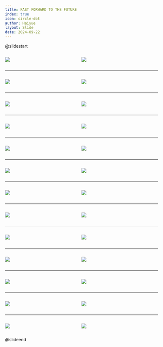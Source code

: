 ```yaml
---
title: FAST FORWARD TO THE FUTURE
index: true
icon: circle-dot
author: Haiyue
layout: Slide
date: 2024-09-22
---
```

 
@slidestart

<div style="display:flex">
<div style="flex:1">

![](https://raw.githubusercontent.com/yclord/reading/refs/heads/master/english/Level-Y/FAST%20FORWARD%20TO%20THE%20FUTURE/001.webp)
</div>
<div style="flex:1">

![](https://raw.githubusercontent.com/yclord/reading/refs/heads/master/english/Level-Y/FAST%20FORWARD%20TO%20THE%20FUTURE/002.webp)
</div>
</div>

---

<div style="display:flex">
<div style="flex:1">

![](https://raw.githubusercontent.com/yclord/reading/refs/heads/master/english/Level-Y/FAST%20FORWARD%20TO%20THE%20FUTURE/003.webp)
</div>
<div style="flex:1">

![](https://raw.githubusercontent.com/yclord/reading/refs/heads/master/english/Level-Y/FAST%20FORWARD%20TO%20THE%20FUTURE/004.webp)
</div>
</div>

---

<div style="display:flex">
<div style="flex:1">

![](https://raw.githubusercontent.com/yclord/reading/refs/heads/master/english/Level-Y/FAST%20FORWARD%20TO%20THE%20FUTURE/005.webp)
</div>
<div style="flex:1">

![](https://raw.githubusercontent.com/yclord/reading/refs/heads/master/english/Level-Y/FAST%20FORWARD%20TO%20THE%20FUTURE/006.webp)
</div>
</div>

---

<div style="display:flex">
<div style="flex:1">

![](https://raw.githubusercontent.com/yclord/reading/refs/heads/master/english/Level-Y/FAST%20FORWARD%20TO%20THE%20FUTURE/007.webp)
</div>
<div style="flex:1">

![](https://raw.githubusercontent.com/yclord/reading/refs/heads/master/english/Level-Y/FAST%20FORWARD%20TO%20THE%20FUTURE/008.webp)
</div>
</div>

---

<div style="display:flex">
<div style="flex:1">

![](https://raw.githubusercontent.com/yclord/reading/refs/heads/master/english/Level-Y/FAST%20FORWARD%20TO%20THE%20FUTURE/009.webp)
</div>
<div style="flex:1">

![](https://raw.githubusercontent.com/yclord/reading/refs/heads/master/english/Level-Y/FAST%20FORWARD%20TO%20THE%20FUTURE/010.webp)
</div>
</div>

---

<div style="display:flex">
<div style="flex:1">

![](https://raw.githubusercontent.com/yclord/reading/refs/heads/master/english/Level-Y/FAST%20FORWARD%20TO%20THE%20FUTURE/011.webp)
</div>
<div style="flex:1">

![](https://raw.githubusercontent.com/yclord/reading/refs/heads/master/english/Level-Y/FAST%20FORWARD%20TO%20THE%20FUTURE/012.webp)
</div>
</div>

---

<div style="display:flex">
<div style="flex:1">

![](https://raw.githubusercontent.com/yclord/reading/refs/heads/master/english/Level-Y/FAST%20FORWARD%20TO%20THE%20FUTURE/013.webp)
</div>
<div style="flex:1">

![](https://raw.githubusercontent.com/yclord/reading/refs/heads/master/english/Level-Y/FAST%20FORWARD%20TO%20THE%20FUTURE/014.webp)
</div>
</div>

---

<div style="display:flex">
<div style="flex:1">

![](https://raw.githubusercontent.com/yclord/reading/refs/heads/master/english/Level-Y/FAST%20FORWARD%20TO%20THE%20FUTURE/015.webp)
</div>
<div style="flex:1">

![](https://raw.githubusercontent.com/yclord/reading/refs/heads/master/english/Level-Y/FAST%20FORWARD%20TO%20THE%20FUTURE/016.webp)
</div>
</div>

---

<div style="display:flex">
<div style="flex:1">

![](https://raw.githubusercontent.com/yclord/reading/refs/heads/master/english/Level-Y/FAST%20FORWARD%20TO%20THE%20FUTURE/017.webp)
</div>
<div style="flex:1">

![](https://raw.githubusercontent.com/yclord/reading/refs/heads/master/english/Level-Y/FAST%20FORWARD%20TO%20THE%20FUTURE/018.webp)
</div>
</div>

---

<div style="display:flex">
<div style="flex:1">

![](https://raw.githubusercontent.com/yclord/reading/refs/heads/master/english/Level-Y/FAST%20FORWARD%20TO%20THE%20FUTURE/019.webp)
</div>
<div style="flex:1">

![](https://raw.githubusercontent.com/yclord/reading/refs/heads/master/english/Level-Y/FAST%20FORWARD%20TO%20THE%20FUTURE/020.webp)
</div>
</div>

---

<div style="display:flex">
<div style="flex:1">

![](https://raw.githubusercontent.com/yclord/reading/refs/heads/master/english/Level-Y/FAST%20FORWARD%20TO%20THE%20FUTURE/021.webp)
</div>
<div style="flex:1">

![](https://raw.githubusercontent.com/yclord/reading/refs/heads/master/english/Level-Y/FAST%20FORWARD%20TO%20THE%20FUTURE/022.webp)
</div>
</div>

---

<div style="display:flex">
<div style="flex:1">

![](https://raw.githubusercontent.com/yclord/reading/refs/heads/master/english/Level-Y/FAST%20FORWARD%20TO%20THE%20FUTURE/023.webp)
</div>
<div style="flex:1">

![](https://raw.githubusercontent.com/yclord/reading/refs/heads/master/english/Level-Y/FAST%20FORWARD%20TO%20THE%20FUTURE/024.webp)
</div>
</div>

---

<div style="display:flex">
<div style="flex:1">

![](https://raw.githubusercontent.com/yclord/reading/refs/heads/master/english/Level-Y/FAST%20FORWARD%20TO%20THE%20FUTURE/025.webp)
</div>
<div style="flex:1">

![](https://raw.githubusercontent.com/yclord/reading/refs/heads/master/english/Level-Y/FAST%20FORWARD%20TO%20THE%20FUTURE/026.webp)
</div>
</div>

@slideend